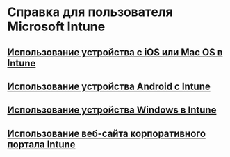 # Справка для пользователя Microsoft Intune
## [Использование устройства с iOS или Mac OS в Intune](using-your-ios-or-mac-os-x-device-with-intune.md)
## [Использование устройства Android с Intune](using-your-android-device-with-intune.md)
## [Использование устройства Windows в Intune](using-your-windows-device-with-intune.md)
## [Использование веб-сайта корпоративного портала Intune](using-the-intune-company-portal-website.md)


<!--HONumber=Dec16_HO3-->


